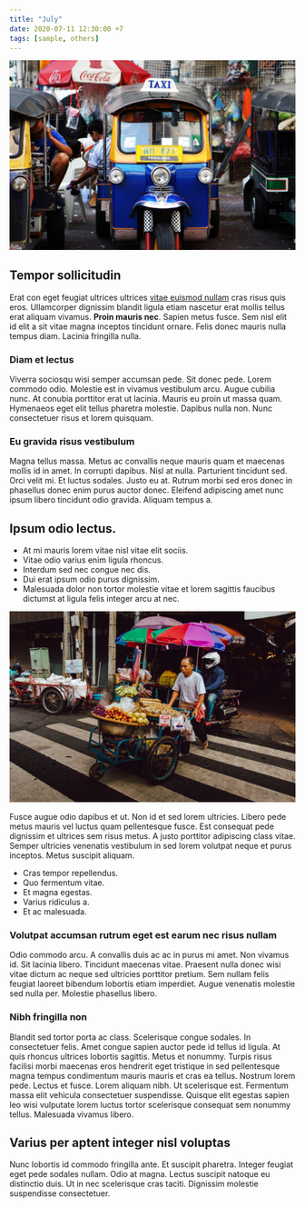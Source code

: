```yaml
---
title: "July"
date: 2020-07-11 12:30:00 +7
tags: [sample, others]
---
```

![Tuk tuk](lauren-kay-A3V4fXudLhU-unsplash.jpg)

## Tempor sollicitudin

Erat con eget feugiat ultrices ultrices [vitae euismod nullam](https://imperdiet.net/tempus) cras risus quis eros. Ullamcorper dignissim blandit ligula etiam nascetur erat mollis tellus erat aliquam vivamus. **Proin mauris nec**. Sapien metus fusce. Sem nisl elit id elit a sit vitae magna inceptos tincidunt ornare. Felis donec mauris nulla tempus diam. Lacinia fringilla nulla.

### Diam et lectus

Viverra sociosqu wisi semper accumsan pede. Sit donec pede. Lorem commodo odio. Molestie est in vivamus vestibulum arcu. Augue cubilia nunc. At conubia porttitor erat ut lacinia. Mauris eu proin ut massa quam. Hymenaeos eget elit tellus pharetra molestie. Dapibus nulla non. Nunc consectetuer risus et lorem quisquam.

### Eu gravida risus vestibulum

Magna tellus massa. Metus ac convallis neque mauris quam et maecenas mollis id in amet. In corrupti dapibus. Nisl at nulla. Parturient tincidunt sed. Orci velit mi. Et luctus sodales. Justo eu at. Rutrum morbi sed eros donec in phasellus donec enim purus auctor donec. Eleifend adipiscing amet nunc ipsum libero tincidunt odio gravida. Aliquam tempus a.

## Ipsum odio lectus.

* At mi mauris lorem vitae nisl vitae elit sociis.
* Vitae odio varius enim ligula rhoncus.
* Interdum sed nec congue nec dis.
* Dui erat ipsum odio purus dignissim.
* Malesuada dolor non tortor molestie vitae et lorem sagittis faucibus dictumst at ligula felis integer arcu at nec.

![Mobile market](evan-krause-p_owhk1VIl0-unsplash.jpg)

Fusce augue odio dapibus et ut. Non id et sed lorem ultricies. Libero pede metus mauris vel luctus quam pellentesque fusce. Est consequat pede dignissim et ultrices sem risus metus. A justo porttitor adipiscing class vitae. Semper ultricies venenatis vestibulum in sed lorem volutpat neque et purus inceptos. Metus suscipit aliquam.

* Cras tempor repellendus.
* Quo fermentum vitae.
* Et magna egestas.
* Varius ridiculus a.
* Et ac malesuada.

### Volutpat accumsan rutrum eget est earum nec risus nullam

Odio commodo arcu. A convallis duis ac ac in purus mi amet. Non vivamus id. Sit lacinia libero. Tincidunt maecenas vitae. Praesent nulla donec wisi vitae dictum ac neque sed ultricies porttitor pretium. Sem nullam felis feugiat laoreet bibendum lobortis etiam imperdiet. Augue venenatis molestie sed nulla per. Molestie phasellus libero.

### Nibh fringilla non

Blandit sed tortor porta ac class. Scelerisque congue sodales. In consectetuer felis. Amet congue sapien auctor pede id tellus id ligula. At quis rhoncus ultrices lobortis sagittis. Metus et nonummy. Turpis risus facilisi morbi maecenas eros hendrerit eget tristique in sed pellentesque magna tempus condimentum mauris mauris et cras ea tellus. Nostrum lorem pede. Lectus et fusce. Lorem aliquam nibh. Ut scelerisque est. Fermentum massa elit vehicula consectetuer suspendisse. Quisque elit egestas sapien leo wisi vulputate lorem luctus tortor scelerisque consequat sem nonummy tellus. Malesuada vivamus libero.

 ## Varius per aptent integer nisl voluptas

Nunc lobortis id commodo fringilla ante. Et suscipit pharetra. Integer feugiat eget pede sodales nullam. Odio at magna. Lectus suscipit natoque eu distinctio duis. Ut in nec scelerisque cras taciti. Dignissim molestie suspendisse consectetuer.